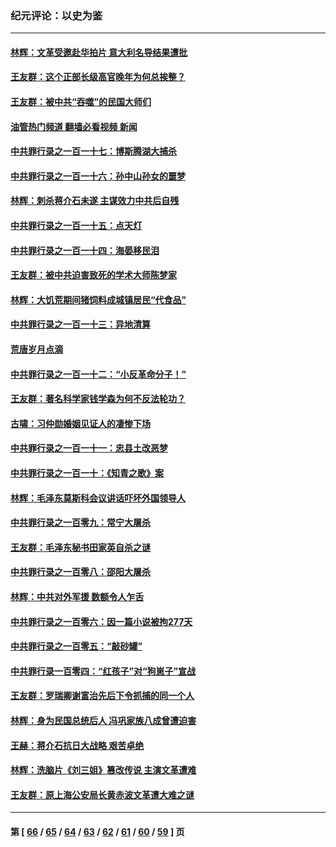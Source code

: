 ### 纪元评论：以史为鉴
---
#### [林辉：文革受邀赴华拍片 意大利名导结果遭批](../../pages/nsc1028/n13945883.md?03120330) 
#### [王友群：这个正部长级高官晚年为何总挨整？](../../pages/nsc1028/n13943816.md?03120330) 
#### [王友群：被中共“吞噬”的民国大师们](../../pages/nsc1028/n13942620.md?03120330) 
#### [油管热门频道 翻墙必看视频 新闻](ok?03120330)
#### [中共罪行录之一百一十七：博斯腾湖大捕杀](../../pages/nsc1028/n13939864.md?03120330) 
#### [中共罪行录之一百一十六：孙中山孙女的噩梦](../../pages/nsc1028/n13937214.md?03120330) 
#### [林辉：刺杀蒋介石未遂 主谋效力中共后自残](../../pages/nsc1028/n13935457.md?03120330) 
#### [中共罪行录之一百一十五：点天灯](../../pages/nsc1028/n13935336.md?03120330) 
#### [中共罪行录之一百一十四：海晏移民泪](../../pages/nsc1028/n13934634.md?03120330) 
#### [王友群：被中共迫害致死的学术大师陈梦家](../../pages/nsc1028/n13932885.md?03120330) 
#### [林辉：大饥荒期间猪饲料成城镇居民“代食品”](../../pages/nsc1028/n13933558.md?03120330) 
#### [中共罪行录之一百一十三：异地清算](../../pages/nsc1028/n13930716.md?03120330) 
#### [荒唐岁月点滴](../../pages/nsc1028/n13931451.md?03120330) 
#### [中共罪行录之一百一十二：“小反革命分子！”](../../pages/nsc1028/n13926295.md?03120330) 
#### [王友群：著名科学家钱学森为何不反法轮功？](../../pages/nsc1028/n13923607.md?03120330) 
#### [古啸：习仲勋婚姻见证人的凄惨下场](../../pages/nsc1028/n13923826.md?03120330) 
#### [中共罪行录之一百一十一：忠县土改恶梦](../../pages/nsc1028/n13923119.md?03120330) 
#### [中共罪行录之一百一十：《知青之歌》案](../../pages/nsc1028/n13920732.md?03120330) 
#### [林辉：毛泽东莫斯科会议讲话吓坏外国领导人](../../pages/nsc1028/n13917931.md?03120330) 
#### [中共罪行录之一百零九：常宁大屠杀](../../pages/nsc1028/n13917366.md?03120330) 
#### [王友群：毛泽东秘书田家英自杀之谜](../../pages/nsc1028/n13916918.md?03120330) 
#### [中共罪行录之一百零八：邵阳大屠杀](../../pages/nsc1028/n13916622.md?03120330) 
#### [林辉：中共对外军援 数额令人乍舌](../../pages/nsc1028/n13914615.md?03120330) 
#### [中共罪行录之一百零六：因一篇小说被拘277天](../../pages/nsc1028/n13913548.md?03120330) 
#### [中共罪行录之一百零五：“敲砂罐”](../../pages/nsc1028/n13912910.md?03120330) 
#### [中共罪行录一百零四：“红孩子”对“狗崽子”宣战](../../pages/nsc1028/n13908811.md?03120330) 
#### [王友群：罗瑞卿谢富治先后下令抓捕的同一个人](../../pages/nsc1028/n13907857.md?03120330) 
#### [林辉：身为民国总统后人 冯巩家族八成曾遭迫害](../../pages/nsc1028/n13907756.md?03120330) 
#### [王赫：蒋介石抗日大战略 艰苦卓绝](../../pages/nsc1028/n13904249.md?03120330) 
#### [林辉：洗脑片《刘三姐》篡改传说 主演文革遭难](../../pages/nsc1028/n13899238.md?03120330) 
#### [王友群：原上海公安局长黄赤波文革遭大难之谜](../../pages/nsc1028/n13898139.md?03120330) 

---
#### 第 [ [66](./66.md?03120330) / [65](./65.md?03120330) / [64](./64.md?03120330) / [63](./63.md?03120330) / [62](./62.md?03120330) / [61](./61.md?03120330) / [60](./60.md?03120330) / [59](./59.md?03120330) ] 页
